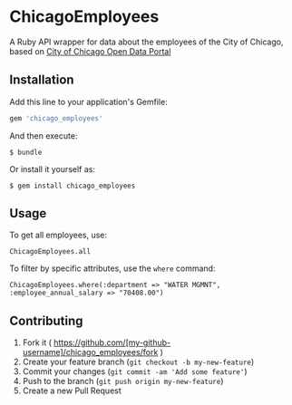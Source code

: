 # ChicagoEmployees

A Ruby API wrapper for data about the employees of the City of Chicago, based on [City of Chicago Open Data Portal](https://data.cityofchicago.org/Administration-Finance/Current-Employee-Names-Salaries-and-Position-Title/xzkq-xp2w) 

## Installation

Add this line to your application's Gemfile:

```ruby
gem 'chicago_employees'
```

And then execute:

    $ bundle

Or install it yourself as:

    $ gem install chicago_employees

## Usage

To get all employees, use:

    ChicagoEmployees.all

To filter by specific attributes, use the `where` command:

    ChicagoEmployees.where(:department => "WATER MGMNT", :employee_annual_salary => "70408.00")


## Contributing

1. Fork it ( https://github.com/[my-github-username]/chicago_employees/fork )
2. Create your feature branch (`git checkout -b my-new-feature`)
3. Commit your changes (`git commit -am 'Add some feature'`)
4. Push to the branch (`git push origin my-new-feature`)
5. Create a new Pull Request
